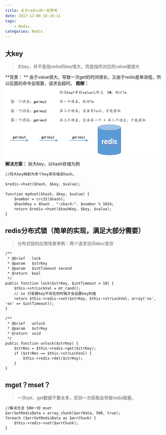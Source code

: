 ```yaml
---
title: 关于redis的一些思考
date: 2017-12-08 18:16:11
tags:
    - Redis
categories: Redis
---
```

<!-- more -->

大key
---
> 大key，并不是指redis的key很大，而是指所对应的value值很大

**背景： ** 由于value很大，导致一次get的时间很长，又由于redis是单进程，所以后面的命令会阻塞，请求会超时。
**图解：**
![](image/date/201712081837_368.png)
**解决方案：** 拆大key，以hash存储为例
```
//将大key映射为多个key来存储该hash。

$redis->hset($hash, $key, $value);

function myHset($hash, $key, $value) {
    $number = crc32($hash);
    $hashKey = $hash . ":shard:". $number % 1024;
    return $redis->hset($hashKey, $key, $value);
}
```

redis分布式锁（简单的实现，满足大部分需要）
---
> 分布式锁的应用场景举例：两个请求访问decr库存

```
/**
 * @brief   lock
 * @param   $strKey
 * @param   $intTimeout second
 * @return  bool
 */
public function lock($strKey, $intTimeout = 10) {
    $this->strLockVal = mt_rand();
    // nx 只有键key不存在的时候才会设置key的值
    return $this->redis->set($strKey, $this->strLockVal, array('nx', 'ex' => $intTimeout));
}

/**
 * @brief   unlock
 * @param   $strKey
 * @return  void
 */
public function unlock($strKey) {
    $strRes = $this->redis->get($strKey);
    if ($strRes == $this->strLockVal) {
        $this->redis->del($strKey);
    }
}
```

mget？mset？
---
> 一次set、get数据不要太多，否则一次获取会导致redis阻塞。

```
//解决方法 500一份 mset
$arrSetRedisData = array_chunk($arrData, 500, true);
foreach ($arrSetRedisData as $arrChunk) {
    $this->redis->set($arrChunk);
}
```

